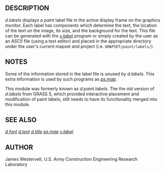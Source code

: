 ## DESCRIPTION

*d.labels* displays a *paint* label file in the active display frame on
the graphics monitor. Each label has components which determine the
text, the location of the text on the image, its size, and the
background for the text. This file can be generated with the
*[v.label](v.label.md)* program or simply created by the user as an
ASCII file (using a text editor) and placed in the appropriate directory
under the user's current mapset and project (i.e.
`$MAPSET/paint/labels/`).

## NOTES

Some of the information stored in the label file is unused by
*d.labels*. This extra information is used by such programs as
*[ps.map](ps.map.md)*.

This module was formerly known as *d.paint.labels*. The the old version
of *d.labels* from GRASS 5, which provided interactive placement and
modification of paint labels, still needs to have its functionality
merged into this module.

## SEE ALSO

*[d.font](d.font.md)*
*[d.text](d.text.md)*
*[d.title](d.title.md)*
*[ps.map](ps.map.md)*
*[v.label](v.label.md)*

## AUTHOR

James Westervelt, U.S. Army Construction Engineering Research Laboratory

